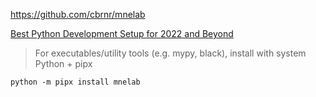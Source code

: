 https://github.com/cbrnr/mnelab

[Best Python Development Setup for 2022 and Beyond](https://laike9m.com/blog/best-python-development-setup-for-2022-and-beyond,144/)

> For executables/utility tools (e.g. mypy, black), install with system Python + pipx

```
python -m pipx install mnelab
```
